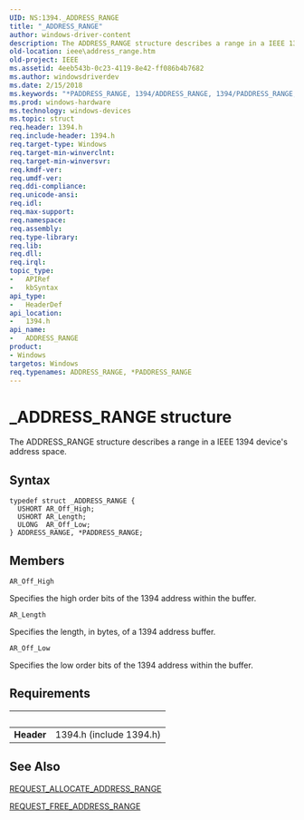 ```yaml
---
UID: NS:1394._ADDRESS_RANGE
title: "_ADDRESS_RANGE"
author: windows-driver-content
description: The ADDRESS_RANGE structure describes a range in a IEEE 1394 device's address space.
old-location: ieee\address_range.htm
old-project: IEEE
ms.assetid: 4eeb543b-0c23-4119-8e42-ff086b4b7682
ms.author: windowsdriverdev
ms.date: 2/15/2018
ms.keywords: "*PADDRESS_RANGE, 1394/ADDRESS_RANGE, 1394/PADDRESS_RANGE, 1394stct_e03538df-3b91-483d-99da-95645f017bef.xml, ADDRESS_RANGE, ADDRESS_RANGE structure [Buses], IEEE.address_range, PADDRESS_RANGE, PADDRESS_RANGE structure pointer [Buses], _ADDRESS_RANGE"
ms.prod: windows-hardware
ms.technology: windows-devices
ms.topic: struct
req.header: 1394.h
req.include-header: 1394.h
req.target-type: Windows
req.target-min-winverclnt: 
req.target-min-winversvr: 
req.kmdf-ver: 
req.umdf-ver: 
req.ddi-compliance: 
req.unicode-ansi: 
req.idl: 
req.max-support: 
req.namespace: 
req.assembly: 
req.type-library: 
req.lib: 
req.dll: 
req.irql: 
topic_type:
-	APIRef
-	kbSyntax
api_type:
-	HeaderDef
api_location:
-	1394.h
api_name:
-	ADDRESS_RANGE
product:
- Windows
targetos: Windows
req.typenames: ADDRESS_RANGE, *PADDRESS_RANGE
---
```


# _ADDRESS_RANGE structure
The ADDRESS_RANGE structure describes a range in a IEEE 1394 device's address space.

## Syntax
```
typedef struct _ADDRESS_RANGE {
  USHORT AR_Off_High;
  USHORT AR_Length;
  ULONG  AR_Off_Low;
} ADDRESS_RANGE, *PADDRESS_RANGE;
```

## Members


`AR_Off_High`

Specifies the high order bits of the 1394 address within the buffer.

`AR_Length`

Specifies the length, in bytes, of a 1394 address buffer.

`AR_Off_Low`

Specifies the low order bits of the 1394 address within the buffer.


## Requirements
| &nbsp; | &nbsp; |
| ---- |:---- |
| **Header** | 1394.h (include 1394.h) |

## See Also

<a href="https://msdn.microsoft.com/library/windows/hardware/ff537632">REQUEST_ALLOCATE_ADDRESS_RANGE</a>



<a href="https://msdn.microsoft.com/library/windows/hardware/ff537640">REQUEST_FREE_ADDRESS_RANGE</a>